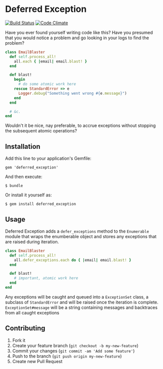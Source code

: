 # Deferred Exception

[![Build Status](https://travis-ci.org/sonnym/deferred_exception.png?branch=master)](https://travis-ci.org/sonnym/deferred_exception)
[![Code Climate](https://codeclimate.com/github/sonnym/deferred_exception.png)](https://codeclimate.com/github/sonnym/deferred_exception)

Have you ever found yourself writing code like this? Have you presumed that you
would notice a problem and go looking in your logs to find the problem?

```ruby
class EmailBlaster
  def self.process_all!
    all.each { |email| email.blast! }
  end

  def blast!
    begin
      # do some atomic work here
    rescue StandardError => e
      Logger.debug("Something went wrong #{e.message}")
    end
  end

  # &c.
end
```

Wouldn't it be nice, nay preferable, to accrue exceptions without stopping the
subsequent atomic operations?

## Installation

Add this line to your application's Gemfile:

    gem 'deferred_exception'

And then execute:

    $ bundle

Or install it yourself as:

    $ gem install deferred_exception

## Usage

Deferred Exception adds a `defer_exceptions` method to the `Enumerable` module
that wraps the enumberable object and stores any exceptions that are raised
during iteration.

```ruby
class EmailBlaster
  def self.process_all!
    all.defer_exceptions.each do { |email| email.blast! }
  end

  def blast!
    # important, atomic work here
  end
end
```

Any exceptions will be caught and queued into a `ExceptionSet` class, a
subclass of `StandardError` and will be raised once the iteration is complete.
`ExceptionSet#message` will be a string containing messages and backtraces from
all caught exceptions

## Contributing

1. Fork it
2. Create your feature branch (`git checkout -b my-new-feature`)
3. Commit your changes (`git commit -am 'Add some feature'`)
4. Push to the branch (`git push origin my-new-feature`)
5. Create new Pull Request
